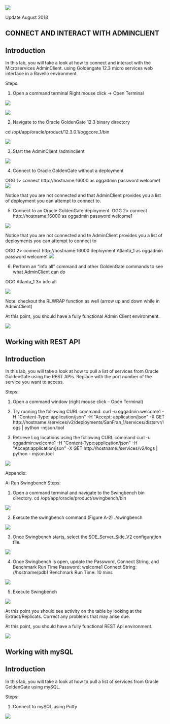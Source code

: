 ![](images/500/Lab500_image100.PNG)

Update August 2018

## CONNECT AND INTERACT WITH ADMINCLIENT
## Introduction

In this lab, you will take a look at how to connect and interact with the Microservices AdminClient. using Goldengate 12.3 micro services web interface in a Ravello environment.


Steps:
1. Open a command terminal
Right mouse click -> Open Terminal

![](images/500/Lab500_image101.PNG)

![](images/500/Lab500_image102.PNG)

2. Navigate to the Oracle GoldenGate 12.3 binary directory

cd /opt/app/oracle/product/12.3.0.1/oggcore_1/bin

![](images/500/Lab500_image103.png)

3. Start the AdminClient
 /adminclient

![](images/500/Lab500_image104.png)

4. Connect to Oracle GoldenGate without a deployment

OGG 1> connect http://hostname:16000 as oggadmin password welcome1
![](images/500/Lab500_image104a.png)

Notice that you are not connected and that AdminClient provides you a list of deployment you can attempt to connect to.

5. Connect to an Oracle GoldenGate deployment.
OGG 2> connect http://hostname:16000 as oggadmin password welcome1

![](images/500/Lab500_image105.png)

Notice that you are not connected and te AdminClient provides you a list of deployments you can attempt to connect to

OGG 2> connect http://hostname:16000 deployment Atlanta_1
as oggadmin password welcome1
![](images/500/Lab500_image106.png)

6. Perform an “info all” command and other GoldenGate commands to see what
AdminClient can do

OGG Atlanta_1 3> info all

![](images/500/Lab500_image107.png)

Note: checkout the RLWRAP function as well (arrow up and down while in AdminClient)


At this point, you should have a fully functional Admin Client environment. 


![](images/500/Lab502_image100.PNG)

## Working with REST API
## Introduction

In this lab, you will take a look at how to pull a list of services from Oracle GoldenGate using the REST APIs. Replace <port> with the port number of the service you want to access.

Steps:
1. Open a command window (right mouse click – Open Terminal)

2. Try running the following CURL command.
curl -u oggadmin:welcome1 -H "Content-Type: application/json" -H "Accept:
application/json" -X GET
http://hostname:<port>/services/v2/deployments/SanFran_1/services/distsrvr/logs |
python -mjson.tool

3. Retrieve Log locations using the following CURL command
curl -u oggadmin:welcome1 -H "Content-Type:application/json" -H
"Accept:application/json" -X GET http://hostname:<port>/services/v2/logs | python - mjson.tool

![](images/502/Lab502_image101.png)

Appendix:

A: Run Swingbench
Steps:
1. Open a command terminal and navigate to the Swingbench bin directory.
cd /opt/app/oracle/product/swingbench/bin

![](images/502/Lab502_image102.png)

2. Execute the swingbench command (Figure A-2)
./swingbench

![](images/502/Lab502_image103.png)

3. Once Swingbench starts, select the SOE_Server_Side_V2 configuration file.

![](images502/Lab502_image104.png)

4. Once Swingbench is open, update the Password, Connect String, and Benchmark Run
Time
Password: welcome1
Connect String: //hostname/pdb1
Benchmark Run Time: 10 mins

![](images/502/Lab502_image105.png)

5. Execute Swingbench

![](images/502/Lab502_image106.png)

At this point you should see activity on the table by looking at the Extract/Replicats.
Correct any problems that may arise due.

At this point, you should have a fully functional REST Api environment. 



![](images/500/Lab503_image100.PNG)

## Working with mySQL
## Introduction

In this lab, you will take a look at how to pull a list of services from Oracle GoldenGate using mySQL.

Steps:
1. Connect to mySQL using Putty

![](images/500/Lab503_image101.png)
